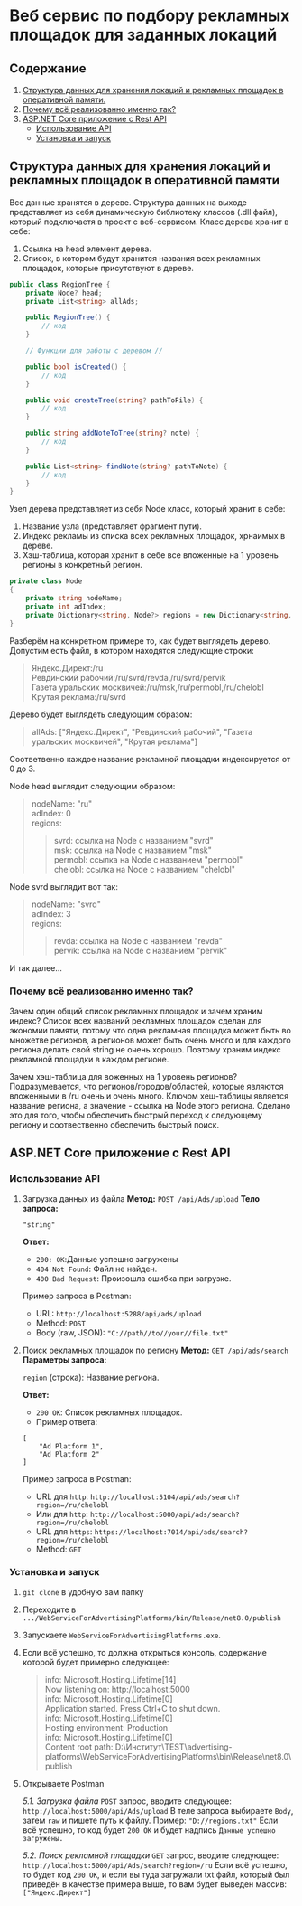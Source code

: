 # Веб сервис по подбору рекламных площадок для заданных локаций

## Содержание

1. [Структура данных для хранения локаций и рекламных площадок в оперативной памяти.](#структура-данных-для-хранения-локаций-и-рекламных-площадок-в-оперативной-памяти)
2. [Почему всё реализованно именно так?](#почему-всё-реализованно-именно-так)
3. [ASP\.NET Core приложение с Rest API](#aspnet-core-приложение-c-rest-api)
   - [Использование API](#использование-api)
   - [Установка и запуск](#установка-и-запуск)

## Структура данных для хранения локаций и рекламных площадок в оперативной памяти

Все данные хранятся в дереве. Структура данных на выходе представляет из себя динамическую библиотеку классов (.dll файл), который подключаетя в проект с веб-сервисом. Класс дерева хранит в себе:

1. Ссылка на head элемент дерева.
2. Список, в котором будут хранится названия всех рекламных площадок, которые присутствуют в дереве.

```csharp
public class RegionTree {
	private Node? head;
	private List<string> allAds;

	public RegionTree() {
		// код
	}

	// Функции для работы с деревом //

	public bool isCreated() {
		// код
	}

	public void createTree(string? pathToFile) {
		// код
	}

	public string addNoteToTree(string? note) {
		// код
	}

	public List<string> findNote(string? pathToNote) {
		// код
	}
}
```

Узел дерева представляет из себя Node класс, который хранит в себе:

1. Название узла (представляет фрагмент пути).
2. Индекс рекламы из списка всех рекламных площадок, хрнаимых в дереве.
3. Хэш-таблица, которая хранит в себе все вложенные на 1 уровень регионы в конкретный регион.

```csharp
private class Node
{
    private string nodeName;
    private int adIndex;
    private Dictionary<string, Node?> regions = new Dictionary<string, Node?>();
}
```

Разберём на конкретном примере то, как будет выглядеть дерево.
Допустим есть файл, в котором находятся следующие строки:

> Яндекс.Директ:/ru<br>
> Ревдинский рабочий:/ru/svrd/revda,/ru/svrd/pervik<br>
> Газета уральских москвичей:/ru/msk,/ru/permobl,/ru/chelobl<br>
> Крутая реклама:/ru/svrd<br>

Дерево будет выглядеть следующим образом:

> allAds: ["Яндекс.Директ", "Ревдинский рабочий", "Газета уральских москвичей", "Крутая реклама"]

Соответвенно каждое название рекламной площадки индексируется от 0 до 3.

Node head выглядит следующим образом:

> nodeName: "ru"<br>
> adIndex: 0<br>
> regions:<br>
>
> > svrd: ссылка на Node с названием "svrd"<br>
> > msk: ссылка на Node с названием "msk"<br>
> > permobl: ссылка на Node с названием "permobl"<br>
> > chelobl: ссылка на Node с названием "chelobl"<br>

Node svrd выглядит вот так:

> nodeName: "svrd"<br>
> adIndex: 3<br>
> regions:<br>
>
> > revda: ссылка на Node с названием "revda"<br>
> > pervik: ссылка на Node с названием "pervik"<br>

И так далее...

### Почему всё реализованно именно так?

Зачем один общий список рекламных площадок и зачем храним индекс?
Список всех названий рекламных площадок сделан для экономии памяти, потому что одна рекламная площадка может быть во множетве регионов, а регионов может быть очень много и для каждого региона делать свой string не очень хорошо. Поэтому храним индекс рекламной площадки в каждом регионе.

Зачем хэш-таблица для воженных на 1 уровень регионов?
Подразумевается, что регионов/городов/областей, которые являются вложенными в /ru очень и очень много. Ключом хеш-таблицы является название региона, а значение - ссылка на Node этого региона. Сделано это для того, чтобы обеспечить быстрый переход к следующему региону и соотвественно обеспечить быстрый поиск.

## ASP\.NET Core приложение c Rest API

### Использование API

1.  Загрузка данных из файла
    **Метод:** `POST /api/Ads/upload`
    **Тело запроса:**

    ```
    "string"
    ```

    **Ответ:**

    - `200: OK`:Данные успешно загружены
    - `404 Not Found`: Файл не найден.
    - `400 Bad Request`: Произошла ошибка при загрузке.

    Пример запроса в Postman:

    - URL: `http://localhost:5288/api/ads/upload`
    - Method: `POST`
    - Body (raw, JSON): `"C://path//to//your//file.txt"`

2.  Поиск рекламных площадок по региону
    **Метод:** `GET /api/ads/search`
    **Параметры запроса:**

    `region` (строка): Название региона.

    **Ответ:**

    - `200 OK`: Список рекламных площадок.
    - Пример ответа:

    ```
    [
        "Ad Platform 1",
        "Ad Platform 2"
    ]
    ```

    Пример запроса в Postman:

    - URL для `http`: `http://localhost:5104/api/ads/search?region=/ru/chelobl`
    - Или для `http`: `http://localhost:5000/api/ads/search?region=/ru/chelobl`
    - URL для `https`: `https://localhost:7014/api/ads/search?region=/ru/chelobl`
    - Method: `GET`

### Установка и запуск

1. `git clone` в удобную вам папку
2. Переходите в `.../WebServiceForAdvertisingPlatforms/bin/Release/net8.0/publish`
3. Запускаете `WebServiceForAdvertisingPlatforms.exe`.
4. Если всё успешно, то должна открыться консоль, содержание которой будет примерно следующее:
   > info: Microsoft.Hosting.Lifetime[14]<br>
   > Now listening on: http://localhost:5000<br>
   > info: Microsoft.Hosting.Lifetime[0]<br>
   > Application started. Press Ctrl+C to shut down.<br>
   > info: Microsoft.Hosting.Lifetime[0]<br>
   > Hosting environment: Production<br>
   > info: Microsoft.Hosting.Lifetime[0]<br>
   > Content root path: D:\Институт\TEST\advertising-platforms\WebServiceForAdvertisingPlatforms\bin\Release\net8.0\publish
5. Открываете Postman

   _5.1. Загрузка файла_
   `POST` запрос, вводите следующее: `http://localhost:5000/api/Ads/upload`
   В теле запроса выбираете `Body`, затем `raw` и пишете путь к файлу. Пример: `"D://regions.txt"`
   Если всё успешно, то код будет `200 OK` и будет надпись `Данные успешно загружены.`

   _5.2. Поиск рекламной площадки_
   `GET` запрос, вводите следующее: `http://localhost:5000/api/Ads/search?region=/ru`
   Если всё успешно, то будет код `200 OK`, и если вы туда загружали txt файл, который был приведён в качестве примера выше, то вам будет выведен массив: `["Яндекс.Директ"]`
